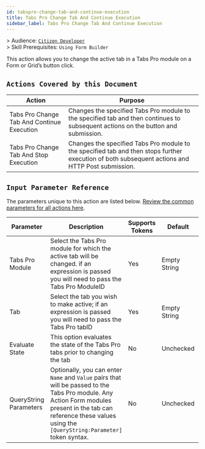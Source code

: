 ```yaml
---
id: tabspro-change-tab-and-continue-execution
title: Tabs Pro Change Tab And Continue Execution
sidebar_label: Tabs Pro Change Tab And Continue Execution
---
```


&gt; Audience: [`Citizen Developer`](/docs/audience#citizen-developers)<br>
&gt; Skill Prerequisites: `Using Form Builder`

This action allows you to change the active tab in a Tabs Pro module on a Form or Grid’s button click.

## `Actions Covered by this Document`

| Action | Purpose |
| -- | -- |
| Tabs Pro Change Tab And Continue Execution | Changes the specified Tabs Pro module to the specified tab and then continues to subsequent actions on the button and submission. |
| Tabs Pro Change Tab And Stop Execution | Changes the specified Tabs Pro module to the specified tab and then stops further execution of both subsequent actions and HTTP Post submission. |

## `Input Parameter Reference`

The parameters unique to this action are listed below. [Review the common parameters for all actions here](/docs/actions/common-parameters).

| Parameter | Description | Supports Tokens | Default | Required |
| -- | -- | -- | -- | -- |
| Tabs Pro Module | Select the Tabs Pro module for which the active tab will be changed. if an expression is passed you will need to pass the Tabs Pro ModuleID | Yes | Empty String | No |
| Tab | Select the tab you wish to make active; if an expression is passed you will need to pass the Tabs Pro tabID | Yes | Empty String | No |
| Evaluate State | This option evaluates the state of the Tabs Pro tabs prior to changing the tab | No | Unchecked | No |
| QueryString Parameters | Optionally, you can enter `Name` and `Value` pairs that will be passed to the Tabs Pro module. Any Action Form modules present in the tab can reference these values using the `[QueryString:Parameter]` token syntax. | No | Unchecked | No |
